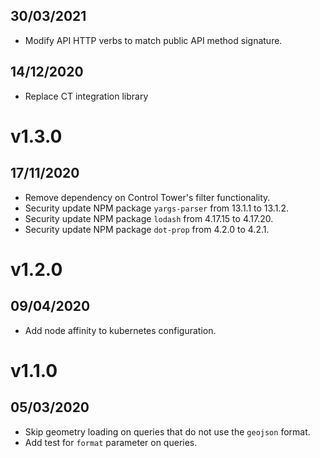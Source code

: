 ## 30/03/2021

- Modify API HTTP verbs to match public API method signature.

## 14/12/2020

- Replace CT integration library

# v1.3.0

## 17/11/2020

- Remove dependency on Control Tower's filter functionality.
- Security update NPM package `yargs-parser` from 13.1.1 to 13.1.2.
- Security update NPM package `lodash` from 4.17.15 to 4.17.20.
- Security update NPM package `dot-prop` from 4.2.0 to 4.2.1.


# v1.2.0

## 09/04/2020

- Add node affinity to kubernetes configuration.


# v1.1.0

## 05/03/2020
- Skip geometry loading on queries that do not use the `geojson` format.
- Add test for `format` parameter on queries.
